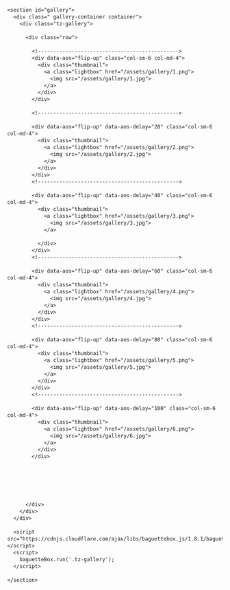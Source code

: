 <!DOCTYPE html>
<html lang="en">

<head>
  <link rel="stylesheet" href="https://stackpath.bootstrapcdn.com/bootstrap/4.4.1/css/bootstrap.min.css"
    integrity="sha384-Vkoo8x4CGsO3+Hhxv8T/Q5PaXtkKtu6ug5TOeNV6gBiFeWPGFN9MuhOf23Q9Ifjh" crossorigin="anonymous">
  <link rel="stylesheet" href="https://cdnjs.cloudflare.com/ajax/libs/baguettebox.js/1.8.1/baguetteBox.min.css">
  <link href="./css/thumbnail-gallery.css" rel="stylesheet" />

  <style>
    .tz-gallery {
      padding: 40px;
    }

    .tz-gallery .thumbnail {
      padding: 0;
      margin-bottom: 30px;
      background-color: #fff;
      border-radius: 4px;
      border: none;
      transition: 0.15s ease-in-out;
      box-shadow: 0 8px 15px rgba(0, 0, 0, 0.06);
    }

    .tz-gallery .thumbnail:hover {
      transform: translateY(-10px) scale(1.02);
    }

    .baguetteBox-button {
      background-color: transparent !important;
    }


    .carousel-inner>.item>a>img,
    .carousel-inner>.item>img,
    .img-responsive,
    .thumbnail a>img,
    .thumbnail>img {
      display: block;
      max-width: 100%;
      height: auto;
    }
  </style>

</head>

<body>


  <main>


    <section id="gallery">
      <div class=" gallery-container container">
        <div class="tz-gallery">

          <div class="row">

            <!---------------------------------------------->
            <div data-aos="flip-up" class="col-sm-6 col-md-4">
              <div class="thumbnail">
                <a class="lightbox" href="/assets/gallery/1.png">
                  <img src="/assets/gallery/1.jpg">
                </a>
              </div>
            </div>

            <!---------------------------------------------->

            <div data-aos="flip-up" data-aos-delay="20" class="col-sm-6 col-md-4">
              <div class="thumbnail">
                <a class="lightbox" href="/assets/gallery/2.png">
                  <img src="/assets/gallery/2.jpg">
                </a>
              </div>
            </div>
            <!---------------------------------------------->

            <div data-aos="flip-up" data-aos-delay="40" class="col-sm-6 col-md-4">
              <div class="thumbnail">
                <a class="lightbox" href="/assets/gallery/3.png">
                  <img src="/assets/gallery/3.jpg">
                </a>

              </div>
            </div>
            <!---------------------------------------------->

            <div data-aos="flip-up" data-aos-delay="60" class="col-sm-6 col-md-4">
              <div class="thumbnail">
                <a class="lightbox" href="/assets/gallery/4.png">
                  <img src="/assets/gallery/4.jpg">
                </a>
              </div>
            </div>
            <!---------------------------------------------->

            <div data-aos="flip-up" data-aos-delay="80" class="col-sm-6 col-md-4">
              <div class="thumbnail">
                <a class="lightbox" href="/assets/gallery/5.png">
                  <img src="/assets/gallery/5.jpg">
                </a>
              </div>
            </div>
            <!---------------------------------------------->

            <div data-aos="flip-up" data-aos-delay="100" class="col-sm-6 col-md-4">
              <div class="thumbnail">
                <a class="lightbox" href="/assets/gallery/6.png">
                  <img src="/assets/gallery/6.jpg">
                </a>
              </div>
            </div>






          </div>
        </div>
      </div>

      <script src="https://cdnjs.cloudflare.com/ajax/libs/baguettebox.js/1.8.1/baguetteBox.min.js"></script>
      <script>
        baguetteBox.run('.tz-gallery');
      </script>

    </section>


  </main>


</html>
